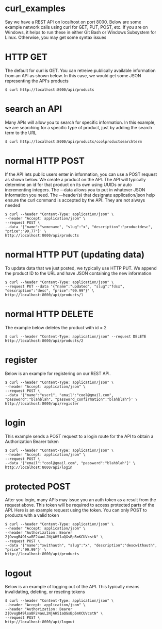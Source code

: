# curl_examples
Say we have a REST API on localhost on port 8000. Below are some example network calls using curl for GET, PUT, POST, etc. If you are on Windows, it helps to run these in either Git Bash or Windows Subsystem for Linux. Otherwise, you may get some syntax issues

# HTTP GET
The default for curl is GET. You can retreive publically available information from an API as shown below. In this case, we would get some JSON representing the API's products
```
$ curl http://localhost:8000/api/products
```

# search an API
Many APIs will allow you to search for specific information. In this example, we are searching for a specific type of product, just by adding the search term to the URL
```
$ curl http://localhost:8000/api/products/coolproductsearchterm
```

# normal HTTP POST
If the API lets public users enter in information, you can use a POST request as shown below. We create a product on the API. The API will typically determine an id for that product on its own using UUIDs or auto incrementing integers. The --data allows you to put in whatever JSON information you need. The --header(s) that designate application/json help ensure the curl command is accepted by the API. They are not always needed
```
$ curl --header "Content-Type: application/json" \
--header "Accept: application/json" \
--request POST \
--data '{"name":"somename", "slug":"x", "description":"productdesc", "price":"99.77"}' \
http://localhost:8000/api/products
```

# normal HTTP PUT (updating data)
To update data that we just posted, we typically use HTTP PUT. We append the product ID to the URL and have JSON containing the new information
```
$ curl --header "Content-Type: application/json" \
--request PUT --data '{"name":"updated", "slug":"fdsx", "description":"desc", "price":"99.99"}' \
http://localhost:8000/api/products/1
```

# normal HTTP DELETE
The example below deletes the product with id = 2
```
$ curl --header "Content-Type: application/json" --request DELETE http://localhost:8000/api/products/2
```

# register
Below is an example for registering on our REST API. 
```
$ curl --header "Content-Type: application/json" \
--header "Accept: application/json" \
--request POST \
--data '{"name":"user1", "email":"cool@gmail.com", "password":"blahblah", "password_confirmation":"blahblah"}' \
http://localhost:8000/api/register
```

# login
This example sends a POST request to a login route for the API to obtain a Authorization Bearer token
```
$ curl --header "Content-Type: application/json" \
--header "Accept: application/json" \
--request POST \
--data '{"email":"cool@gmail.com", "password":"blahblah"}' \
http://localhost:8000/api/login
```

# protected POST
After you login, many APIs may issue you an auth token as a result from the request above. This token will be required to access protected parts of the API. Here is an example request using the token. You can only POST to products with a valid token
```
$ curl --header "Content-Type: application/json" \
--header "Accept: application/json" \
--header "Authorization: Bearer 2|OvugB49lsaBF24auL2NjAH51aQGsBp5mKCUVcstN" \
--request POST \
--data '{"name":"xwithauth", "slug":"x", "description":"descwithauth", "price":"99.99"}' \
http://localhost:8000/api/products
```

# logout
Below is an example of logging out of the API. This typically means invalidating, deleting, or reseting tokens
```
$ curl --header "Content-Type: application/json" \
--header "Accept: application/json" \
--header "Authorization: Bearer 2|OvugB49lsaBF24auL2NjAH51aQGsBp5mKCUVcstN" \
--request POST \
http://localhost:8000/api/logout
```